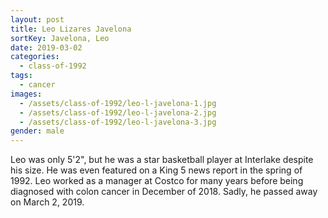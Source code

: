 ```yaml
---
layout: post
title: Leo Lizares Javelona
sortKey: Javelona, Leo
date: 2019-03-02
categories:
  - class-of-1992
tags:
  - cancer
images:
  - /assets/class-of-1992/leo-l-javelona-1.jpg
  - /assets/class-of-1992/leo-l-javelona-2.jpg
  - /assets/class-of-1992/leo-l-javelona-3.jpg
gender: male
---
```


Leo was only 5'2", but he was a star basketball player at Interlake despite his size. He was even featured on a King 5 news report in the spring of 1992. Leo worked as a manager at Costco for many years before being diagnosed with colon cancer in December of 2018. Sadly, he passed away on March 2, 2019.
